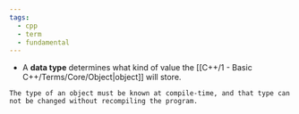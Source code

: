 ```yaml
---
tags:
  - cpp
  - term
  - fundamental
---
```

- A **data type** determines what kind of value the [[C++/1 - Basic C++/Terms/Core/Object|object]] will store.
```ad-note
The type of an object must be known at compile-time, and that type can not be changed without recompiling the program.
```